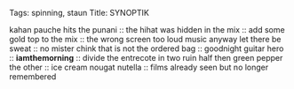 Tags: spinning, staun
Title: SYNOPTIK
  
kahan pauche hits the punani :: the hihat was hidden in the mix :: add some gold top to the mix :: the wrong screen too loud music anyway let there be sweat :: no mister chink that is not the ordered bag :: goodnight guitar hero :: **iamthemorning** :: divide the entrecote in two ruin half then green pepper the other :: ice cream nougat nutella :: films already seen but no longer remembered